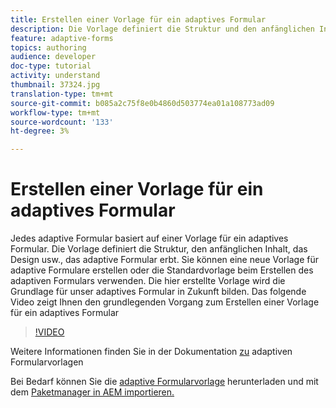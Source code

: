 ```yaml
---
title: Erstellen einer Vorlage für ein adaptives Formular
description: Die Vorlage definiert die Struktur und den anfänglichen Inhalt des adaptiven Formulars.
feature: adaptive-forms
topics: authoring
audience: developer
doc-type: tutorial
activity: understand
thumbnail: 37324.jpg
translation-type: tm+mt
source-git-commit: b085a2c75f8e0b4860d503774ea01a108773ad09
workflow-type: tm+mt
source-wordcount: '133'
ht-degree: 3%

---
```



# Erstellen einer Vorlage für ein adaptives Formular

Jedes adaptive Formular basiert auf einer Vorlage für ein adaptives Formular. Die Vorlage definiert die Struktur, den anfänglichen Inhalt, das Design usw., das adaptive Formular erbt. Sie können eine neue Vorlage für adaptive Formulare erstellen oder die Standardvorlage beim Erstellen des adaptiven Formulars verwenden.
Die hier erstellte Vorlage wird die Grundlage für unser adaptives Formular in Zukunft bilden.
Das folgende Video zeigt Ihnen den grundlegenden Vorgang zum Erstellen einer Vorlage für ein adaptives Formular

>[!VIDEO](https://video.tv.adobe.com/v/37324/quality=9)

Weitere Informationen finden Sie in der Dokumentation [zu](https://docs.adobe.com/content/help/en/experience-manager-65/forms/adaptive-forms-advanced-authoring/template-editor.html) adaptiven Formularvorlagen

Bei Bedarf können Sie die [adaptive Formularvorlage](assets/peak-application-template.zip) herunterladen und mit dem [Paketmanager in AEM importieren.](http://localhost:4502/crx/packmgr/index.jsp)




